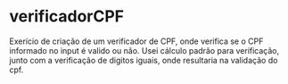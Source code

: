 # verificadorCPF

Exerício de criação de um verificador de CPF, onde verifica se o CPF informado no input é valido ou não. Usei cálculo padrão para verificação, 
junto com a verificação de digitos iguais, onde resultaria na validação do cpf.
